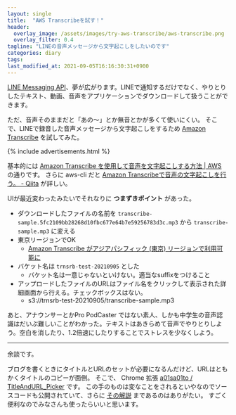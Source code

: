 ```yaml
---
layout: single
title:  "AWS Transcribeを試す！"
header:
  overlay_image: /assets/images/try-aws-transcribe/aws-transcribe.png
  overlay_filter: 0.4
tagline: "LINEの音声メッセージから文字起こしをしたいのです"
categories: diary
tags:
last_modified_at: 2021-09-05T16:16:30:31+0900
---
```

[LINE Messaging API](https://developers.line.biz/ja/docs/messaging-api/overview/)、夢が広がります。LINEで通知するだけでなく、やりとりしたテキスト、動画、音声をアプリケーションでダウンロードして扱うことができます。

ただ、音声そのままだと「あの〜」とか無音とかが多くて使いにくい。
そこで、LINEで録音した音声メッセージから文字起こしをするため [Amazon Transcribe]() を試してみた。

{% include advertisements.html %}

基本的には [Amazon Transcribe を使用して音声を文字起こしする方法 | AWS](https://aws.amazon.com/jp/getting-started/hands-on/create-audio-transcript-transcribe/) の通りです。
さらに aws-cli だと [Amazon Transcribeで音声の文字起こしを行う。 - Qiita](https://qiita.com/kooohei/items/2580addd6c1bbc8f1c34) が詳しい。

UIが最近変わったみたいでそれなりに **つまずきポイント** があった。
- ダウンロードしたファイルの名前を `transcribe-sample.5fc2109bb28268d10fbc677e64b7e59256783d3c.mp3` から `transcribe-sample.mp3` に変える
- 東京リージョンでOK
  - [Amazon Transcribe がアジアパシフィック (東京) リージョンで利用可能に](https://aws.amazon.com/jp/about-aws/whats-new/2019/11/amazon-transcribe-available-in-asia-pacific-region/) 
- バケット名は `trnsrb-test-20210905` とした
  - バケット名は一意じゃないといけない。適当なsuffixをつけること
- アップロードしたファイルのURLはファイル名をクリックして表示された詳細画面から行える。チェックボックスはない。
  - s3://trnsrb-test-20210905/transcribe-sample.mp3

あと、アナウンサーとかPro PodCaster ではない素人、しかも中学生の音声認識はだいぶ難しいことがわかった。テキストはあきらめて音声でやりとりしよう。空白を消したり、1.2倍速にしたりすることでストレスを少なくしよう。

- - -

余談です。

ブログを書くときにタイトルとURLのセットが必要になるんだけど、URLはともかくタイトルのコピーが面倒。
そこで、 Chrome 拡張 [a01sa01to / TitleAndURL_Picker](https://github.com/a01sa01to/titleAndURL_Picker) です。
この手のものは変なことをされるといやなのでソースコードも公開されていて、さらに [その解説](https://qiita.com/a01sa01to/items/bd7b18b4ec3dc6c46b32) まであるのはありがたい。
すごく便利なのでみなさんも使ったらいいと思います。
